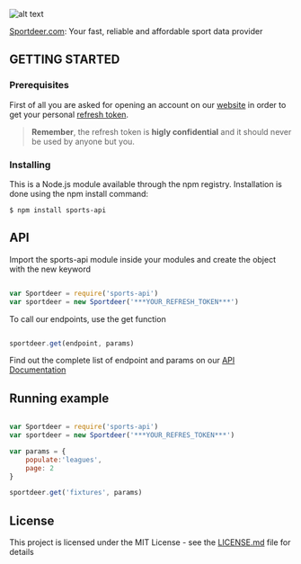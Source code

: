 ![alt text](https://i.imgur.com/Y9nO5SF.png )

[Sportdeer.com](https://www.sportdeer.com): Your fast, reliable and affordable sport data provider

## GETTING STARTED

### Prerequisites
First of all you are asked for opening an account on our [website](https://www.sportdeer.com)  in order to get your personal [refresh token](https://sportdeer.com/documentation#faq). 
>**Remember**, the refresh token is **higly confidential** and it should never be used by anyone but you.

### Installing
This is a Node.js module available through the npm registry. Installation is done using the npm install command:

```
$ npm install sports-api
```


## API
Import the sports-api module inside your modules and create the object with the new keyword
```javascript

var Sportdeer = require('sports-api')
var sportdeer = new Sportdeer('***YOUR_REFRESH_TOKEN***')

```
To call our endpoints, use the get function

```javascript

sportdeer.get(endpoint, params)

```
Find out the complete list of endpoint and params on our [API Documentation](https://www.sportdeer.com/documentation) 


## Running example

```javascript

var Sportdeer = require('sports-api')
var sportdeer = new Sportdeer('***YOUR_REFRES_TOKEN***')

var params = {
	populate:'leagues',
	page: 2
}

sportdeer.get('fixtures', params)

```


## License
This project is licensed under the MIT License - see the [LICENSE.md](LICENSE.md) file for details
